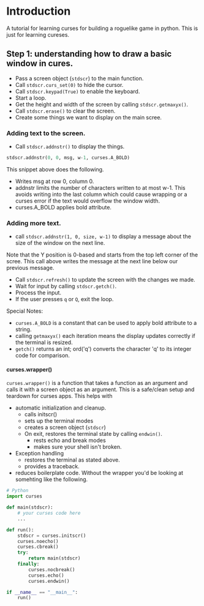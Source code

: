 # Introduction

A tutorial for learning curses for building a roguelike game in python.
This is just for learning cureses.

## Step 1: understanding how to draw a basic window in cures.
- Pass a screen object (`stdscr`) to the main function.
- Call `stdscr.curs_set(0)` to hide the cursor.
- Call `stdscr.keypad(True)` to enable the keyboard.
- Start a loop.
- Get the height and width of the screen by calling `stdscr.getmaxyx()`.
- Call `stdscr.erase()` to clear the screen.
- Create some things we want to display on the main scree.
### Adding text to the screen.
- Call `stdscr.addnstr()` to display the things.
```python
stdscr.addnstr(0, 0, msg, w-1, curses.A_BOLD)
```
This snippet above does the following.
- Writes msg at row 0, column 0.
- addnstr limits the number of characters written to at most w-1. This avoids writing into the last column which could cause wrapping or a curses error if the text would overflow the window width.
- curses.A_BOLD applies bold attribute.

### Adding more text.
- call `stdscr.addnstr(1, 0, size, w-1)` to display a message about the size of the window on the next line.

Note that the Y position is 0-based and starts from the top left corner of the scree.
This call above writes the message at the next line below our previous message.

- Call `stdscr.refresh()` to update the screen with the changes we made.
- Wait for input by calling `stdscr.getch()`.
- Process the input.
- If the user presses `q` or `Q`, exit the loop.

Special Notes:
- `curses.A_BOLD` is a constant that can be used to apply bold attribute to a string.
- calling `getmaxyx()` each iteration means the display updates correctly if the terminal is resized.
- `getch()` returns an int; ord('q') converts the character 'q' to its integer code for comparison.
#### curses.wrapper()
`curses.wrapper()` is a function that takes a function as an argument and calls it with a screen object as an argument.
This is a safe/clean setup and teardown for curses apps.  This helps with
- automatic initialization and cleanup.
  - calls initscr()
  - sets up the terminal modes
  - creates a screen object (`stdscr`)
  - On exit, restores the terminal state by calling `endwin()`.
    - rests echo and break modes
    - makes sure your shell isn't broken.
- Exception handling
  - restores the terminal as stated above.
  - provides a traceback.
- reduces boilerplate code.
Without the wrapper you'd be looking at somehting like the following.
```python
# Python
import curses

def main(stdscr):
    # your curses code here
    ...

def run():
    stdscr = curses.initscr()
    curses.noecho()
    curses.cbreak()
    try:
        return main(stdscr)
    finally:
        curses.nocbreak()
        curses.echo()
        curses.endwin()

if __name__ == "__main__":
    run()
```




